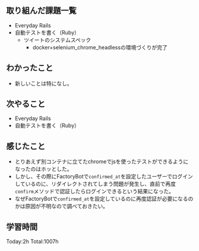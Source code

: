 ## 取り組んだ課題一覧

- Everyday Rails  
- 自動テストを書く（Ruby）
  - ツイートのシステムスペック
    - docker+selenium_chrome_headlessの環境づくりが完了

## わかったこと

* 新しいことは特になし。

## 次やること

- Everyday Rails
- 自動テストを書く（Ruby）

## 感じたこと

- とりあえず別コンテナに立てたchromeでjsを使ったテストができるようになったのはホッとした。
- しかし、その際にFactoryBotで`confirmed_at`を設定したユーザーでログインしているのに、リダイレクトされてしまう問題が発生し、直前で再度`confirm`メソッドで認証したらログインできるという結果になった。
- なぜFactoryBotで`confirmed_at`を設定しているのに再度認証が必要になるのかは原因が不明なので調べておきたい。
 
## 学習時間

Today:2h
Total:1007h
